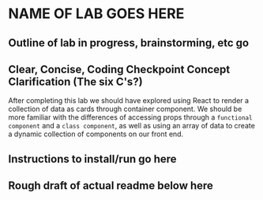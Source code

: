# NAME OF LAB GOES HERE

## Outline of lab in progress, brainstorming, etc go 

## Clear, Concise, Coding Checkpoint Concept Clarification (The six C's?)

After completing this lab we should have explored using React to render a collection of data as cards through container component. We should be more familiar with the differences of accessing props through a `functional component` and a `class component`, as well as using an array of data to create a dynamic collection of components on our front end.

## Instructions to install/run go here

## Rough draft of actual readme below here